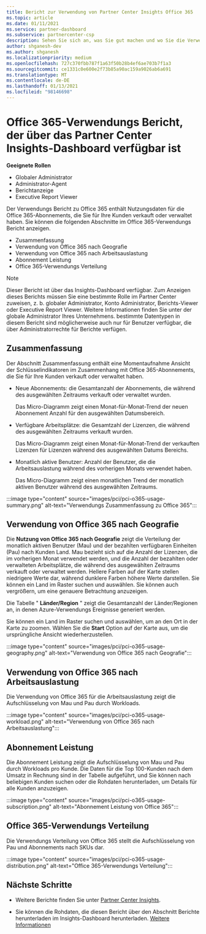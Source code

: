 ```yaml
---
title: Bericht zur Verwendung von Partner Center Insights Office 365
ms.topic: article
ms.date: 01/11/2021
ms.service: partner-dashboard
ms.subservice: partnercenter-csp
description: Sehen Sie sich an, was Sie gut machen und wo Sie die Verwendung von Office 365-Abonnements verbessern können, die Sie für Ihre Kunden verkaufen oder verwalten.
author: shganesh-dev
ms.author: shganesh
ms.localizationpriority: medium
ms.openlocfilehash: 727c370fbb787f1a63f50b28b4ef6ae703b7f1a3
ms.sourcegitcommit: ce1331c0e600e2f73b85a90ac159a9026ab6a691
ms.translationtype: MT
ms.contentlocale: de-DE
ms.lasthandoff: 01/13/2021
ms.locfileid: "98146698"
---
```

# <a name="office-365-usage-report-available-from-the-partner-center-insights-dashboard"></a>Office 365-Verwendungs Bericht, der über das Partner Center Insights-Dashboard verfügbar ist

**Geeignete Rollen**
- Globaler Administrator
- Administrator-Agent
- Berichtanzeige
- Executive Report Viewer

Der Verwendungs Bericht zu Office 365 enthält Nutzungsdaten für die Office 365-Abonnements, die Sie für Ihre Kunden verkauft oder verwaltet haben. Sie können die folgenden Abschnitte im Office 365-Verwendungs Bericht anzeigen.

- Zusammenfassung
- Verwendung von Office 365 nach Geografie
- Verwendung von Office 365 nach Arbeitsauslastung
- Abonnement Leistung
- Office 365-Verwendungs Verteilung

 > [!NOTE]
 > Dieser Bericht ist über das Insights-Dashboard verfügbar. Zum Anzeigen dieses Berichts müssen Sie eine bestimmte Rolle im Partner Center zuweisen, z. b. globaler Administrator, Konto Administrator, Berichts-Viewer oder Executive Report Viewer. Weitere Informationen finden Sie unter der globale Administrator Ihres Unternehmens. bestimmte Datentypen in diesem Bericht sind möglicherweise auch nur für Benutzer verfügbar, die über Administratorrechte für Berichte verfügen.

## <a name="summary"></a>Zusammenfassung

Der Abschnitt Zusammenfassung enthält eine Momentaufnahme Ansicht der Schlüsselindikatoren im Zusammenhang mit Office 365-Abonnements, die Sie für Ihre Kunden verkauft oder verwaltet haben.  

- Neue Abonnements: die Gesamtanzahl der Abonnements, die während des ausgewählten Zeitraums verkauft oder verwaltet wurden.

   Das Micro-Diagramm zeigt einen Monat-für-Monat-Trend der neuen Abonnement Anzahl für den ausgewählten Datumsbereich.

- Verfügbare Arbeitsplätze: die Gesamtzahl der Lizenzen, die während des ausgewählten Zeitraums verkauft wurden.

   Das Micro-Diagramm zeigt einen Monat-für-Monat-Trend der verkauften Lizenzen für Lizenzen während des ausgewählten Datums Bereichs.

- Monatlich aktive Benutzer: Anzahl der Benutzer, die die Arbeitsauslastung während des vorherigen Monats verwendet haben. 

   Das Micro-Diagramm zeigt einen monatlichen Trend der monatlich aktiven Benutzer während des ausgewählten Zeitraums.

:::image type="content" source="images/pci/pci-o365-usage-summary.png" alt-text="Verwendungs Zusammenfassung zu Office 365":::

## <a name="office-365-usage-by-geography"></a>Verwendung von Office 365 nach Geografie

Die **Nutzung von Office 365 nach Geografie** zeigt die Verteilung der monatlich aktiven Benutzer (Mau) und der bezahlten verfügbaren Einheiten (Pau) nach Kunden Land. Mau bezieht sich auf die Anzahl der Lizenzen, die im vorherigen Monat verwendet werden, und die Anzahl der bezahlten oder verwalteten Arbeitsplätze, die während des ausgewählten Zeitraums verkauft oder verwaltet werden. Hellere Farben auf der Karte stellen niedrigere Werte dar, während dunklere Farben höhere Werte darstellen. Sie können ein Land im Raster suchen und auswählen. Sie können auch vergrößern, um eine genauere Betrachtung anzuzeigen.

Die Tabelle " **Länder/Region** " zeigt die Gesamtanzahl der Länder/Regionen an, in denen Azure-Verwendungs Ereignisse generiert werden.

Sie können ein Land im Raster suchen und auswählen, um an den Ort in der Karte zu zoomen. Wählen Sie die **Start** Option auf der Karte aus, um die ursprüngliche Ansicht wiederherzustellen.


:::image type="content" source="images/pci/pci-o365-usage-geography.png" alt-text="Verwendung von Office 365 nach Geografie":::

## <a name="office-365-usage-by-workload"></a>Verwendung von Office 365 nach Arbeitsauslastung

Die Verwendung von Office 365 für die Arbeitsauslastung zeigt die Aufschlüsselung von Mau und Pau durch Workloads.

:::image type="content" source="images/pci/pci-o365-usage-workload.png" alt-text="Verwendung von Office 365 nach Arbeitsauslastung":::

## <a name="subscriptions-performance"></a>Abonnement Leistung

Die Abonnement Leistung zeigt die Aufschlüsselung von Mau und Pau durch Workloads pro Kunde. Die Daten für die Top 100-Kunden nach dem Umsatz in Rechnung sind in der Tabelle aufgeführt, und Sie können nach beliebigen Kunden suchen oder die Rohdaten herunterladen, um Details für alle Kunden anzuzeigen.

:::image type="content" source="images/pci/pci-o365-usage-subscription.png" alt-text="Abonnement Leistung von Office 365":::

## <a name="office-365-usage-distribution"></a>Office 365-Verwendungs Verteilung

Die Verwendungs Verteilung von Office 365 stellt die Aufschlüsselung von Pau und Abonnements nach SKUs dar.

:::image type="content" source="images/pci/pci-o365-usage-distribution.png" alt-text="Office 365-Verwendungs Verteilung":::

## <a name="next-steps"></a>Nächste Schritte

- Weitere Berichte finden Sie unter [Partner Center Insights](partner-center-insights.md).

- Sie können die Rohdaten, die diesen Bericht über den Abschnitt Berichte herunterladen im Insights-Dashboard herunterladen. [Weitere Informationen](pci-download-reports.md) 
